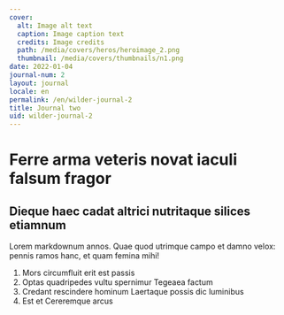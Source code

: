 ```yaml
---
cover:
  alt: Image alt text
  caption: Image caption text
  credits: Image credits
  path: /media/covers/heros/heroimage_2.png
  thumbnail: /media/covers/thumbnails/n1.png
date: 2022-01-04
journal-num: 2
layout: journal
locale: en
permalink: /en/wilder-journal-2
title: Journal two
uid: wilder-journal-2
---
```


# Ferre arma veteris novat iaculi falsum fragor

## Dieque haec cadat altrici nutritaque silices etiamnum

Lorem markdownum annos. Quae quod utrimque campo et damno velox: pennis ramos
hanc, et quam femina mihi!

1. Mors circumfluit erit est passis
2. Optas quadripedes vultu spernimur Tegeaea factum
3. Credant rescindere hominum Laertaque possis dic luminibus
4. Est et Cereremque arcus

